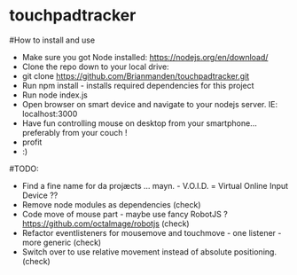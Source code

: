 # touchpadtracker

#How to install and use
* Make sure you got Node installed: https://nodejs.org/en/download/
* Clone the repo down to your local drive:
* git clone https://github.com/Brianmanden/touchpadtracker.git
* Run npm install - installs required dependencies for this project
* Run node index.js
* Open browser on smart device and navigate to your nodejs server. IE: localhost:3000
* Have fun controlling mouse on desktop from your smartphone... preferably from your couch !
* profit
* :)

#TODO:
* Find a fine name for da projæcts ... mayn. - V.O.I.D. = Virtual Online Input Device ??
* Remove node modules as dependencies (check)
* Code move of mouse part - maybe use fancy RobotJS ? https://github.com/octalmage/robotjs (check)
* Refactor eventlisteners for mousemove and touchmove - one listener - more generic (check)
* Switch over to use relative movement instead of absolute positioning. (check)
